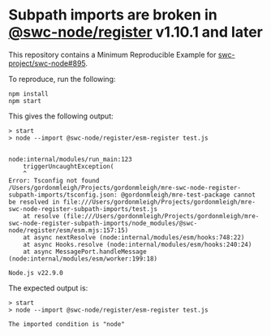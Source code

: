 # Subpath imports are broken in [@swc-node/register](https://github.com/swc/swc-node) v1.10.1 and later

This repository contains a Minimum Reproducible Example for [swc-project/swc-node#895](https://github.com/swc-project/swc-node/issues/895).

To reproduce, run the following:

```
npm install
npm start
```

This gives the following output:

```
> start
> node --import @swc-node/register/esm-register test.js


node:internal/modules/run_main:123
    triggerUncaughtException(
    ^
Error: Tsconfig not found /Users/gordonmleigh/Projects/gordonmleigh/mre-swc-node-register-subpath-imports/tsconfig.json: @gordonmleigh/mre-test-package cannot be resolved in file:///Users/gordonmleigh/Projects/gordonmleigh/mre-swc-node-register-subpath-imports/test.js
    at resolve (file:///Users/gordonmleigh/Projects/gordonmleigh/mre-swc-node-register-subpath-imports/node_modules/@swc-node/register/esm/esm.mjs:157:15)
    at async nextResolve (node:internal/modules/esm/hooks:748:22)
    at async Hooks.resolve (node:internal/modules/esm/hooks:240:24)
    at async MessagePort.handleMessage (node:internal/modules/esm/worker:199:18)

Node.js v22.9.0
```

The expected output is:

```
> start
> node --import @swc-node/register/esm-register test.js

The imported condition is "node"
```
